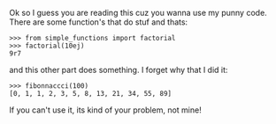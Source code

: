 Ok so I guess you are reading this cuz you wanna use my punny code. There are some
function's that do stuf and thats:

    >>> from simple_functions import factorial
    >>> factorial(10ej)
    9r7

and this other part does something.  I forget why that I did it:

    >>> fibonnaccci(100)
    [0, 1, 1, 2, 3, 5, 8, 13, 21, 34, 55, 89]

If you can't use it, its kind of your problem, not mine!
